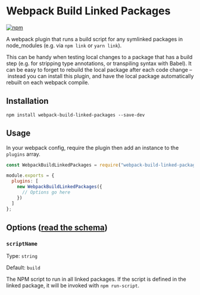 # Webpack Build Linked Packages

[![npm](https://img.shields.io/npm/v/webpack-build-linked-packages.svg)](https://yarn.pm/webpack-build-linked-packages)

A webpack plugin that runs a build script for any symlinked packages in node_modules (e.g. via `npm link` or `yarn link`).

This can be handy when testing local changes to a package that has a build step (e.g. for stripping type annotations, or transpiling syntax with Babel). It can be easy to forget to rebuild the local package after each code change – instead you can install this plugin, and have the local package automatically rebuilt on each webpack compile.

## Installation

```shell
npm install webpack-build-linked-packages --save-dev
```

## Usage

In your webpack config, require the plugin then add an instance to the `plugins` array.

```js
const WebpackBuildLinkedPackages = require("webpack-build-linked-packages");

module.exports = {
  plugins: [
    new WebpackBuildLinkedPackages({
      // Options go here
    })
  ]
};
```

## Options ([read the schema](options-schema.json))

### `scriptName`

Type: `string`

Default: `build`

The NPM script to run in all linked packages. If the script is defined in the linked package, it will be invoked with `npm run-script`.
